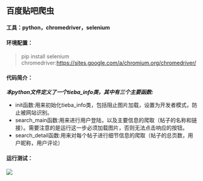 ## 百度贴吧爬虫
#### 工具：python，chromedriver，selenium
#### 环境配置：
>pip install selenium
>chromedriver:https://sites.google.com/a/chromium.org/chromedriver/
#### 代码简介：
***本python文件定义了一个tieba_info类，其中有三个主要函数:***
* init函数:用来初始化tieba_info类，包括阻止图片加载，设置为开发者模式，防止被网站识别。
* search_main函数:用来进行用户登陆，以及主要信息的爬取（帖子的名称和链接）。需要注意的是运行这一步必须加载图片，否则无法点击响应的按钮。
* search_detail函数:用来对每个帖子进行细节信息的爬取（帖子的总页数，用户昵称，用户评论）
#### 运行测试：
![](login.gif)




